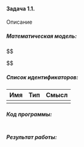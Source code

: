 #### Задача 1.1.
Описание
##### Математическая модель:
$$

$$
##### Список идентификаторов:
| Имя | Тип | Смысл |
| --- | --- | ----- |
|     |     |       |
##### Код программы:
```c

```
##### Результат работы: 
